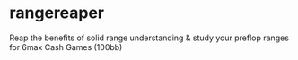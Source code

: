 # rangereaper
Reap the benefits of solid range understanding &amp; study your preflop ranges for 6max Cash Games (100bb)

